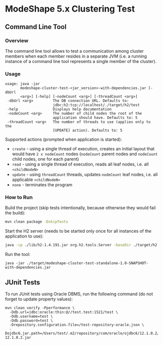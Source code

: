 # ModeShape 5.x Clustering Test

## Command Line Tool

### Overview

The command line tool allows to test a communication among cluster members when each member resides
in a separate JVM (i.e. a running instance of a command line tool represents a single member of the cluster).

### Usage

```
usage: java -jar
       modeshape-cluster-test-<jar_version>-with-dependencies.jar [-dbUrl
       <arg>] [-help] [-nodeCount <arg>] [-threadCount <arg>]
 -dbUrl <arg>         The DB connection URL. Defaults to:
                      jdbc:h2:tcp://localhost/./target/h2/test
 -help                Displays help documentation
 -nodeCount <arg>     The number of child nodes the root of the
                      application should have. Defaults to: 5
 -threadCount <arg>   The number of threads to use (applies only to the
                      [UPDATE] action). Defaults to: 5
```

Supported actions (prompted when application is started):

* `create` - using a single thread of execution, creates an initial layout that would have `2 x nodeCount` nodes (`nodeCount` parent nodes and `nodeCount` child nodes, one for each parent)
* `read` - using a single thread of execution, reads all leaf nodes, i.e. all `<childNodeN>`
* `update` - using `threadCount` threads, updates `nodeCount` leaf nodes, i.e. all applicable `<childNodeN>`
* `none` - terminates the program

### How to Run

Build the project (skip tests intentionally, because otherwise they would fail the build):

```bash
mvn clean package -DskipTests
```

Start the H2 server (needs to be started only once for all instances of the application to use):

```bash
java -cp ./lib/h2-1.4.191.jar org.h2.tools.Server -baseDir ./target/h2
```

Run the tool:

```
java -jar ./target/modeshape-cluster-test-standalone-1.0-SNAPSHOT-with-dependencies.jar
```

## JUnit Tests

To run JUnit tests using Oracle DBMS, run the following command (do not forget to update property values):

```
mvn clean verify -Pperformance \
  -Ddb.url=jdbc:oracle:thin:@//test.test:1521/test \
  -Ddb.username=test \
  -Ddb.password=test \
  -Drepository.configuration.file=/test-repository-oracle.json \
  -Dojdbc6.jar.path=/Users/test/.m2/repository/com/oracle/ojdbc6/12.1.0.2/ojdbc6-12.1.0.2.jar
```